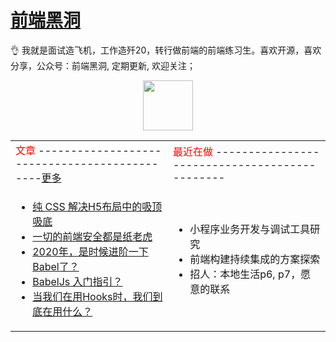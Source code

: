 # [前端黑洞](https://closertb.site)

👌 我就是面试造飞机，工作造歼20，转行做前端的前端练习生。喜欢开源，喜欢分享，公众号：前端黑洞, 定期更新, 欢迎关注；

<div align="center">
 <img width="100px" style="width:80px" src="https://segmentfault.com/img/remote/1460000023356218">
<div>

<table>
<tr>
 <td><font  color="red" size="3">文章</font> ---------------------------------------------<a href="https://closertb.site">更多</a></td>
<td><font color="red" size="3">最近在做</font>
----------------------------------------------</td>
</tr>
<tr>
<td style="width:50%" align="top">

 - [纯 CSS 解决H5布局中的吸顶吸底](https://closertb.site/blog/64)
 - [一切的前端安全都是纸老虎](https://closertb.site/blog/61)
 - [2020年，是时候进阶一下Babel了？](https://closertb.site/blog/60)
 - [BabelJs 入门指引？](https://closertb.site/blog/59)
 - [当我们在用Hooks时，我们到底在用什么？](https://closertb.site/blog/57)
</td>
<td style="width:50%" align="top">

 - 小程序业务开发与调试工具研究 
 - 前端构建持续集成的方案探索
 - 招人：本地生活p6, p7，愿意的联系
</td>
</tr>
</table>
